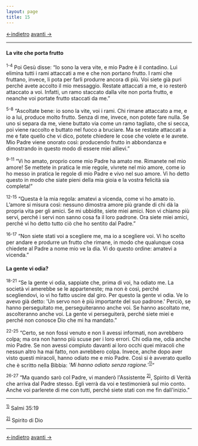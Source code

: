 ```yaml
---
layout: page
title: 15
---
```

[<-indietro](gv14.html) [avanti ->](gv16.html)

--------------------------------
#### La vite che porta frutto

<sup>1-4</sup> Poi Gesù disse: “Io sono la vera vite, e mio Padre è il
contadino. Lui elimina tutti i rami attaccati a me e che non portano
frutto. I rami che fruttano, invece, li pota per farli produrre ancora
di più. Voi siete già puri perché avete accolto il mio messaggio.
Restate attaccati a me, e io resterò attaccato a voi. Infatti, un ramo
staccato dalla vite non porta frutto, e neanche voi portate frutto
staccati da me.”

<sup>5-8</sup> “Ascoltate bene: io sono la vite, voi i rami. Chi rimane
attaccato a me, e io a lui, produce molto frutto. Senza di me, invece,
non potete fare nulla. Se uno si separa da me, viene buttato via come un
ramo tagliato, che si secca, poi viene raccolto e buttato nel fuoco a
bruciare. Ma se restate attaccati a me e fate quello che vi dico, potete
chiedere le cose che volete e le avrete. Mio Padre viene onorato così:
producendo frutto in abbondanza e dimostrando in questo modo di essere
miei allievi.”

<sup>9-11</sup> “Vi ho amato, proprio come mio Padre ha amato me.
Rimanete nel mio amore! Se mettete in pratica le mie regole, vivrete nel
mio amore, come io ho messo in pratica le regole di mio Padre e vivo nel
suo amore. Vi ho detto questo in modo che siate pieni della mia gioia e
la vostra felicità sia completa!”

<sup>12-15</sup> “Questa è la mia regola: amatevi a vicenda, come vi ho
amato io. L’amore si misura così: nessuno dimostra amore più grande di
chi dà la propria vita per gli amici. Se mi ubbidite, siete miei amici.
Non vi chiamo più servi, perché i servi non sanno cosa fa il loro
padrone. Ora siete miei amici, perché vi ho detto tutto ciò che ho
sentito dal Padre.”

<sup>16-17</sup> “Non siete stati voi a scegliere me, ma io a scegliere
voi. Vi ho scelto per andare e produrre un frutto che rimane, in modo
che qualunque cosa chiedete al Padre a nome mio ve la dia. Vi do questo
ordine: amatevi a vicenda.”

#### La gente vi odia?

<sup>18-21</sup> “Se la gente vi odia, sappiate che, prima di voi, ha
odiato me. La società vi amerebbe se le apparteneste; ma non è così,
perché scegliendovi, io vi ho fatto uscire dal giro. Per questo la gente
vi odia. Ve lo avevo già detto: 'Un servo non è più importante del suo
padrone.' Perciò, se hanno perseguitato me, perseguiteranno anche voi.
Se hanno ascoltato me, ascolteranno anche voi. La gente vi perseguiterà,
perché siete miei e perché non conosce Dio che mi ha mandato.”

<sup>22-25</sup> “Certo, se non fossi venuto e non li avessi informati,
non avrebbero colpa; ma ora non hanno più scuse per i loro errori. Chi
odia me, odia anche mio Padre. Se non avessi compiuto davanti ai loro
occhi quei miracoli che nessun altro ha mai fatto, non avrebbero colpa.
Invece, anche dopo aver visto questi miracoli, hanno odiato me e mio
Padre. Così si è avverato quello che è scritto nella Bibbia: *'Mi hanno
odiato senza
ragione.'<sup><a href="#fn__1" id="fnt__1" class="fn_top">1)</a></sup>*”

<sup>26-27</sup> “Ma quando sarò col Padre, vi manderò l'Assistente
<sup><a href="#fn__2" id="fnt__2" class="fn_top">2)</a></sup>, Spirito
di Verità che arriva dal Padre stesso. Egli verrà da voi e testimonierà
sul mio conto. Anche voi parlerete di me con tutti, perché siete stati
con me fin dall'inizio.”

--------------------------------
<sup><a href="#fnt__1" id="fn__1" class="fn_bot">1)</a></sup>
Salmi 35:19

<sup><a href="#fnt__2" id="fn__2" class="fn_bot">2)</a></sup>
Spirito di Dio

--------------------------------
[<-indietro](gv14.html) [avanti ->](gv16.html)